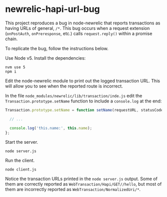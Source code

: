 # newrelic-hapi-url-bug

This project reproduces a bug in node-newrelic that reports transactions as having URLs of general, `/*`. This bug occurs when a request extension (`onPostAuth`, `onPreresponse`, etc.) calls `request.reply()` within a promise chain.

To replicate the bug, follow the instructions below.

Use Node v5. Install the dependencies:

```
nvm use 5
npm i
```

Edit the node-newrelic module to print out the logged transaction URL. This will allow you to see when the reported route is incorrect.

In the file `node_modules/newrelic/lib/transaction/inde.js` edit the `Transaction.prototype.setName` function to include a `console.log` at the end:

```js
Transaction.prototype.setName = function setName(requestURL, statusCode) {

  // ...

  console.log('this.name:', this.name);
};
```

Start the server.

```
node server.js
```

Run the client.

```
node client.js
```

Notice the transaction URLs printed in the `node server.js` output. Some of them are correctly reported as `WebTransaction/Hapi/GET//hello`, but most of them are incorrectly reported as `WebTransaction/NormalizedUri/*`.
